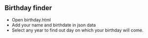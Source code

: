 ## Birthday finder
- Open birthday.html
- Add your name and birthdate in json data
- Select any year to find out day on which your birthday will come.
